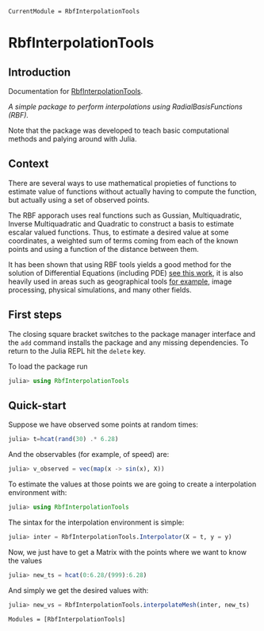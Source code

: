 ```@meta
CurrentModule = RbfInterpolationTools
```

# RbfInterpolationTools

## Introduction
Documentation for [RbfInterpolationTools](https://github.com/munozariasjm/RbfInterpolationTools.jl).

*A simple package to perform interpolations using RadialBasisFunctions (RBF).*

Note that the package was developed to teach basic computational methods and palying around with Julia.

## Context
There are several ways to use mathematical propieties of functions to estimate value of functions without actually having to compute the function, but actually using a set of observed points.

The RBF apporach uses real functions such as Gussian, Multiquadratic, Inverse Multiquadratic and Quadratic to construct a basis to estimate escalar valued functions. Thus, to estimate a desired value at some coordinates, a weighted sum of terms coming from each of the known points and using a function of the distance between them.  

It has been shown that using RBF tools yields a good method for the solution of Differential Equations (including PDE) [see this work](https://www.sciencedirect.com/science/article/pii/S0021999112003452?casa_token=yaVWK6TnWhQAAAAA:7hR7lH7jEvOJcbQ3aE_C1s2-1lmTJnjmJuxqH3V9zNFnIx3X89aGLBO-iI3MePy8jrvv6fLFgv9b), it is also heavily used in areas such as geographical tools [for example](https://link.springer.com/chapter/10.1007/978-3-030-39081-5_12), image processing, physical simulations, and many other fields.

## First steps
The closing square bracket switches to the package manager interface and the ```add``` command installs the package and any missing dependencies. To return to the Julia REPL hit the ```delete``` key.

To load the package run

```julia
julia> using RbfInterpolationTools
```
## Quick-start
Suppose we have observed some points at random times:
```julia
julia> t=hcat(rand(30) .* 6.28)
```
And the observables (for example, of speed) are:
```julia
julia> v_observed = vec(map(x -> sin(x), X))
```
To estimate the values at those points we are going to create a interpolation environment with: 
```julia
julia> using RbfInterpolationTools

```
The sintax for the interpolation environment is simple:
```julia
julia> inter = RbfInterpolationTools.Interpolator(X = t, y = y)

```
Now, we just have to get a Matrix with the points where we want to know the values
```julia
julia> new_ts = hcat(0:6.28/(999):6.28)

```
And simply we get the desired values with:
```julia
julia> new_vs = RbfInterpolationTools.interpolateMesh(inter, new_ts)

```

```@autodocs
Modules = [RbfInterpolationTools]
```

